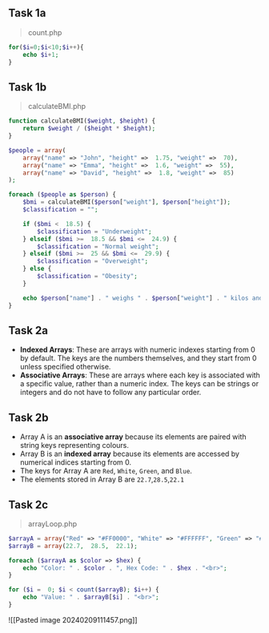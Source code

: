 ## Task 1a
>count.php
```php
for($i=0;$i<10;$i++){
    echo $i+1;
}
```
## Task 1b
>calculateBMI.php
```php
function calculateBMI($weight, $height) {
    return $weight / ($height * $height);
}

$people = array(
    array("name" => "John", "height" =>  1.75, "weight" =>  70),
    array("name" => "Emma", "height" =>  1.6, "weight" =>  55),
    array("name" => "David", "height" =>  1.8, "weight" =>  85)
);

foreach ($people as $person) {
    $bmi = calculateBMI($person["weight"], $person["height"]);
    $classification = "";

    if ($bmi <  18.5) {
        $classification = "Underweight";
    } elseif ($bmi >=  18.5 && $bmi <=  24.9) {
        $classification = "Normal weight";
    } elseif ($bmi >=  25 && $bmi <=  29.9) {
        $classification = "Overweight";
    } else {
        $classification = "Obesity";
    }

    echo $person["name"] . " weighs " . $person["weight"] . " kilos and is " . $person["height"] . " metres tall. " . $person["name"] . "'s BMI is " . $bmi . " which classifies them as " . $classification . ".<br>";
}

```

## Task 2a
- **Indexed Arrays**: These are arrays with numeric indexes starting from 0 by default. The keys are the numbers themselves, and they start from 0 unless specified otherwise.
- **Associative Arrays**: These are arrays where each key is associated with a specific value, rather than a numeric index. The keys can be strings or integers and do not have to follow any particular order.
## Task 2b
- Array A is an **associative array** because its elements are paired with string keys representing colours.
- Array B is an **indexed array** because its elements are accessed by numerical indices starting from 0.
- The keys for Array A are `Red`, `White`, `Green`, and `Blue`.
- The elements stored in Array B are `22.7`,`28.5`,`22.1`

## Task 2c
>arrayLoop.php
```php
$arrayA = array("Red" => "#FF0000", "White" => "#FFFFFF", "Green" => "#008000", "Blue" => "#0000FF");
$arrayB = array(22.7,  28.5,  22.1);

foreach ($arrayA as $color => $hex) {
    echo "Color: " . $color . ", Hex Code: " . $hex . "<br>";
}

for ($i =  0; $i < count($arrayB); $i++) {
    echo "Value: " . $arrayB[$i] . "<br>";
}
```

![[Pasted image 20240209111457.png]]

